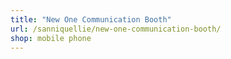 ```yaml
---
title: "New One Communication Booth"
url: /sanniquellie/new-one-communication-booth/
shop: mobile phone
---
```

